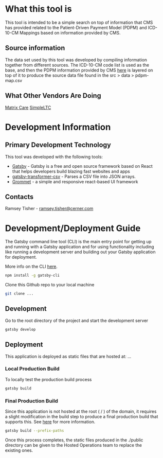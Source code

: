 # What this tool is
This tool is intended to be a simple search on top of information that CMS has provided related to the Patient-Driven Payment Model (PDPM) and ICD-10-CM Mappings based on information provided by CMS.

## Source information
The data set used by this tool was developed by compiling information together from different sources. The ICD-10-CM code list is used as the base, and then the PDPM information provided by CMS [here](https://www.cms.gov/Medicare/Medicare-Fee-for-Service-Payment/SNFPPS/PDPM.html) is layered on top of it to produce the source data file found in the src > data > pdpm-map.csv

## What Other Vendors Are Doing
[Matrix Care](http://www.matrixcare.com/pdpm/)
[SimpleLTC](https://www.simpleltc.com/free-pdpm-diagnosis-tool/)

# Development Information

## Primary Development Technology
This tool was developed with the following tools:
* [Gatsby](https://www.gatsbyjs.org/) - Gatsby is a free and open source framework based on React that helps developers build blazing fast websites and apps
* [gatsby-transformer-csv](https://www.gatsbyjs.org/packages/gatsby-transformer-csv/) - Parses a CSV file into JSON arrays.
* [Grommet](https://v2.grommet.io/) - a simple and responsive react-based UI framework

## Contacts
Ramsey Tisher - ramsey.tisher@cerner.com

# Development/Deployment Guide

The Gatsby command line tool (CLI) is the main entry point for getting up and running with a Gatsby application and for using functionality including like running a development server and building out your Gatsby application for deployment.

More info on the CLI [here](https://www.gatsbyjs.org/docs/gatsby-cli/).

```sh
npm install -g gatsby-cli
```

Clone this Github repo to your local machine

```sh
git clone ...
```
## Development 

Go to the root directory of the project and start the development server

```sh
gatsby develop
```

## Deployment

This application is deployed as static files that are hosted at: ...

### Local Production Build 
To locally test the production build process

```sh
gatsby build
```

### Final Production Build
Since this application is not hosted at the root ( / ) of the domain, it requires a slight modification in the build step to produce a final production build that supports this. See [here](https://www.gatsbyjs.org/docs/path-prefix/) for more information.

```sh
gatsby build --prefix-paths
```

Once this process completes, the static files produced in the ./public directory can be given to the Hosted Operations team to replace the existing ones.

